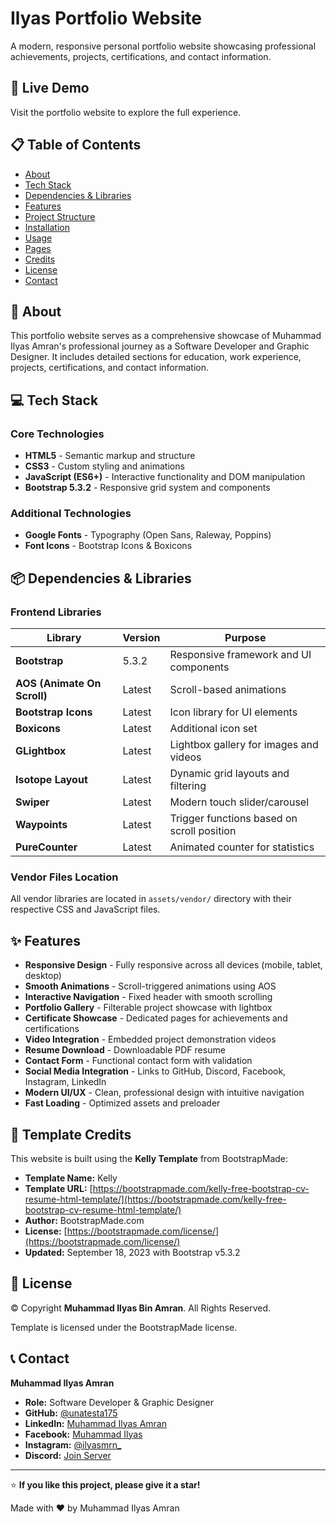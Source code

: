 # Ilyas Portfolio Website

A modern, responsive personal portfolio website showcasing professional achievements, projects, certifications, and contact information.

## 🚀 Live Demo

Visit the portfolio website to explore the full experience.

## 📋 Table of Contents

- [About](#about)
- [Tech Stack](#tech-stack)
- [Dependencies & Libraries](#dependencies--libraries)
- [Features](#features)
- [Project Structure](#project-structure)
- [Installation](#installation)
- [Usage](#usage)
- [Pages](#pages)
- [Credits](#credits)
- [License](#license)
- [Contact](#contact)

## 📖 About

This portfolio website serves as a comprehensive showcase of Muhammad Ilyas Amran's professional journey as a Software Developer and Graphic Designer. It includes detailed sections for education, work experience, projects, certifications, and contact information.

## 💻 Tech Stack

### Core Technologies
- **HTML5** - Semantic markup and structure
- **CSS3** - Custom styling and animations
- **JavaScript (ES6+)** - Interactive functionality and DOM manipulation
- **Bootstrap 5.3.2** - Responsive grid system and components

### Additional Technologies
- **Google Fonts** - Typography (Open Sans, Raleway, Poppins)
- **Font Icons** - Bootstrap Icons & Boxicons

## 📦 Dependencies & Libraries

### Frontend Libraries

| Library | Version | Purpose |
|---------|---------|---------|
| **Bootstrap** | 5.3.2 | Responsive framework and UI components |
| **AOS (Animate On Scroll)** | Latest | Scroll-based animations |
| **Bootstrap Icons** | Latest | Icon library for UI elements |
| **Boxicons** | Latest | Additional icon set |
| **GLightbox** | Latest | Lightbox gallery for images and videos |
| **Isotope Layout** | Latest | Dynamic grid layouts and filtering |
| **Swiper** | Latest | Modern touch slider/carousel |
| **Waypoints** | Latest | Trigger functions based on scroll position |
| **PureCounter** | Latest | Animated counter for statistics |

### Vendor Files Location
All vendor libraries are located in `assets/vendor/` directory with their respective CSS and JavaScript files.


## ✨ Features

- **Responsive Design** - Fully responsive across all devices (mobile, tablet, desktop)
- **Smooth Animations** - Scroll-triggered animations using AOS
- **Interactive Navigation** - Fixed header with smooth scrolling
- **Portfolio Gallery** - Filterable project showcase with lightbox
- **Certificate Showcase** - Dedicated pages for achievements and certifications
- **Video Integration** - Embedded project demonstration videos
- **Resume Download** - Downloadable PDF resume
- **Contact Form** - Functional contact form with validation
- **Social Media Integration** - Links to GitHub, Discord, Facebook, Instagram, LinkedIn
- **Modern UI/UX** - Clean, professional design with intuitive navigation
- **Fast Loading** - Optimized assets and preloader


## 🎨 Template Credits

This website is built using the **Kelly Template** from BootstrapMade:
- **Template Name:** Kelly
- **Template URL:** [https://bootstrapmade.com/kelly-free-bootstrap-cv-resume-html-template/](https://bootstrapmade.com/kelly-free-bootstrap-cv-resume-html-template/)
- **Author:** BootstrapMade.com
- **License:** [https://bootstrapmade.com/license/](https://bootstrapmade.com/license/)
- **Updated:** September 18, 2023 with Bootstrap v5.3.2

## 📜 License

© Copyright **Muhammad Ilyas Bin Amran**. All Rights Reserved.

Template is licensed under the BootstrapMade license.

## 📞 Contact

**Muhammad Ilyas Amran**
- **Role:** Software Developer & Graphic Designer
- **GitHub:** [@unatesta175](https://github.com/unatesta175/)
- **LinkedIn:** [Muhammad Ilyas Amran](https://www.linkedin.com/in/muhammad-ilyas-amran-3a9a2a298/)
- **Facebook:** [Muhammad Ilyas](https://www.facebook.com/muhammadilyas.waynescott/)
- **Instagram:** [@ilyasmrn_](https://www.instagram.com/ilyasmrn_/)
- **Discord:** [Join Server](https://discord.gg/e8s8Vagy2)

---

⭐ **If you like this project, please give it a star!**

Made with ❤️ by Muhammad Ilyas Amran

